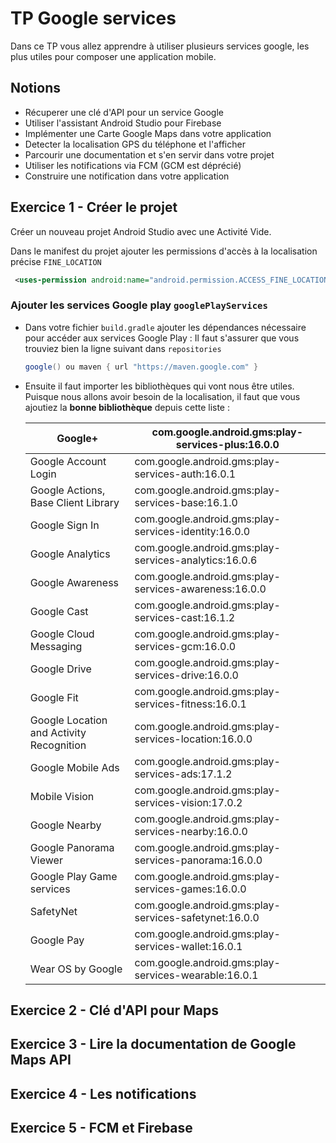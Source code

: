 # TP Google services
Dans ce TP vous allez apprendre à utiliser plusieurs services google, les plus utiles pour composer une application mobile. 

## Notions
- Récuperer une clé d'API pour un service Google
- Utiliser l'assistant Android Studio pour Firebase
- Implémenter une Carte Google Maps dans votre application 
- Detecter la localisation GPS du téléphone et l'afficher
- Parcourir une documentation et s'en servir dans votre projet
- Utiliser les notifications via FCM (GCM est déprécié) 
- Construire une notification dans votre application

## Exercice 1 - Créer le projet
Créer un nouveau projet Android Studio avec une Activité Vide. 

Dans le manifest du projet ajouter les permissions d'accès à la localisation précise `FINE_LOCATION`
```xml
 <uses-permission android:name="android.permission.ACCESS_FINE_LOCATION" />
```

### Ajouter les services Google play `googlePlayServices`

- Dans votre fichier `build.gradle` ajouter les dépendances nécessaire pour accéder aux services Google Play : 
Il faut s'assurer que vous trouviez bien la ligne suivant dans `repositories`
    ```groovy
    google() ou maven { url "https://maven.google.com" }
    ```

- Ensuite il faut importer les bibliothèques qui vont nous être utiles. Puisque nous allons avoir besoin de la localisation, il faut que vous ajoutiez la **bonne bibliothèque** depuis cette liste :

    | Google+                                  | com.google.android.gms:play-services-plus:16.0.0      |
    |------------------------------------------|-------------------------------------------------------|
    | Google Account Login                     | com.google.android.gms:play-services-auth:16.0.1      |
    | Google Actions, Base Client Library      | com.google.android.gms:play-services-base:16.1.0      |
    | Google Sign In                           | com.google.android.gms:play-services-identity:16.0.0  |
    | Google Analytics                         | com.google.android.gms:play-services-analytics:16.0.6 |
    | Google Awareness                         | com.google.android.gms:play-services-awareness:16.0.0 |
    | Google Cast                              | com.google.android.gms:play-services-cast:16.1.2      |
    | Google Cloud Messaging                   | com.google.android.gms:play-services-gcm:16.0.0       |
    | Google Drive                             | com.google.android.gms:play-services-drive:16.0.0     |
    | Google Fit                               | com.google.android.gms:play-services-fitness:16.0.1   |
    | Google Location and Activity Recognition | com.google.android.gms:play-services-location:16.0.0  |
    | Google Mobile Ads                        | com.google.android.gms:play-services-ads:17.1.2       |
    | Mobile Vision                            | com.google.android.gms:play-services-vision:17.0.2    |
    | Google Nearby                            | com.google.android.gms:play-services-nearby:16.0.0    |
    | Google Panorama Viewer                   | com.google.android.gms:play-services-panorama:16.0.0  |
    | Google Play Game services                | com.google.android.gms:play-services-games:16.0.0     |
    | SafetyNet                                | com.google.android.gms:play-services-safetynet:16.0.0 |
    | Google Pay                               | com.google.android.gms:play-services-wallet:16.0.1    |
    | Wear OS by Google                        | com.google.android.gms:play-services-wearable:16.0.1  |



## Exercice 2 - Clé d'API pour Maps

## Exercice 3 - Lire la documentation de Google Maps API

## Exercice 4 - Les notifications

## Exercice 5 - FCM et Firebase
